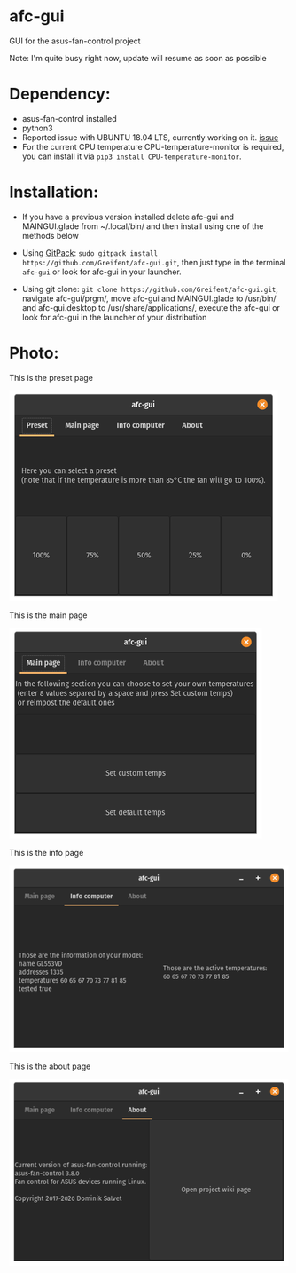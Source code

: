 # afc-gui
GUI for the asus-fan-control project

Note: I'm quite busy right now, update will resume as soon as possible

# Dependency:
* asus-fan-control installed
* python3
* Reported issue with UBUNTU 18.04 LTS, currently working on it. [issue](https://github.com/Greifent/afc-gui/issues/10)
* For the current CPU temperature CPU-temperature-monitor is required, you can install it via `pip3 install CPU-temperature-monitor`.

# Installation:
 * If you have a previous version installed delete afc-gui and MAINGUI.glade from ~/.local/bin/ and then install using one of the methods below

 * Using [GitPack](https://github.com/dominiksalvet/gitpack): `sudo gitpack install https://github.com/Greifent/afc-gui.git`, then just type in the terminal `afc-gui` or look for afc-gui in your launcher.

 * Using git clone: `git clone https://github.com/Greifent/afc-gui.git`, navigate afc-gui/prgm/, move afc-gui and MAINGUI.glade to /usr/bin/ and afc-gui.desktop to /usr/share/applications/, execute the afc-gui or look for afc-gui in the launcher of your distribution

# Photo:

This is the preset page

![](images/Preset.png)

This is the main page

![](images/Mainpage.png)

This is the info page

![](images/Infopc.png)

This is the about page

![](images/About.png)
